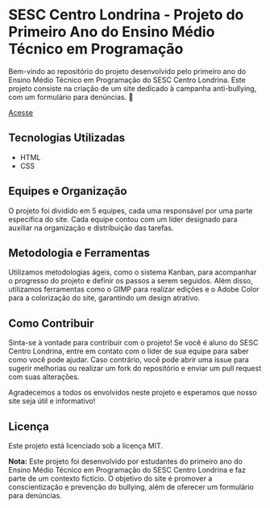 # SESC Centro Londrina - Projeto do Primeiro Ano do Ensino Médio Técnico em Programação

Bem-vindo ao repositório do projeto desenvolvido pelo primeiro ano do Ensino Médio Técnico em Programação do SESC Centro Londrina. Este projeto consiste na criação de um site dedicado à campanha anti-bullying, com um formulário para denúncias. 🎯

<a href="https://pulpor.github.io/Bullying/Bully/">Acesse</a>

## Tecnologias Utilizadas
- HTML
- CSS

## Equipes e Organização
O projeto foi dividido em 5 equipes, cada uma responsável por uma parte específica do site. Cada equipe contou com um líder designado para auxiliar na organização e distribuição das tarefas.

## Metodologia e Ferramentas
Utilizamos metodologias ágeis, como o sistema Kanban, para acompanhar o progresso do projeto e definir os passos a serem seguidos. Além disso, utilizamos ferramentas como o GIMP para realizar edições e o Adobe Color para a colorização do site, garantindo um design atrativo.

## Como Contribuir
Sinta-se à vontade para contribuir com o projeto! Se você é aluno do SESC Centro Londrina, entre em contato com o líder de sua equipe para saber como você pode ajudar. Caso contrário, você pode abrir uma issue para sugerir melhorias ou realizar um fork do repositório e enviar um pull request com suas alterações.

Agradecemos a todos os envolvidos neste projeto e esperamos que nosso site seja útil e informativo!

## Licença
Este projeto está licenciado sob a licença MIT.

**Nota:** Este projeto foi desenvolvido por estudantes do primeiro ano do Ensino Médio Técnico em Programação do SESC Centro Londrina e faz parte de um contexto fictício. O objetivo do site é promover a conscientização e prevenção do bullying, além de oferecer um formulário para denúncias.
